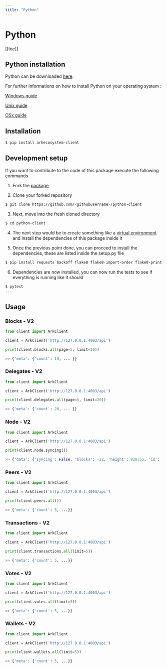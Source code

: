 ```yaml
---
title: "Python"
---
```


# Python

[[toc]]

## Python installation

Python can be downloaded [here](https://www.python.org/downloads/).

For further informations on how to install Python on your operating system : 

[Windows guide](https://docs.python.org/3/using/windows.html)

[Unix guide](https://docs.python.org/3/using/unix.html)

[OSx guide](https://docs.python.org/3/using/mac.html)


## Installation

```bash
$ pip install arkecosystem-client
```

## Development setup

If you want to contribute to the code of this package execute the following commands

1) Fork the [package](https://github.com/ArkEcosystem/python-client)

2) Clone your forked repository

```bash
$ git clone https://github.com/<githubusername>/python-client
```

3) Next, move into the fresh cloned directory

```bash
$ cd python-client
```

4) The next step would be to create something like a [virtual environment](https://virtualenv.pypa.io/en/latest/)
and install the dependencies of this package inside it

5) Once the previous point done, you can proceed to install the dependencies, these are listed inside the setup.py file

```bash
$ pip install requests backoff flake8 flake8-import-order flake8-print flake8-quotes pytest pytest-responses pytest-mock pytest-cov
```

6) Dependencies are now installed, you can now run the tests to see if everything is running like it should

```bash
$ pytest
...
```

## Usage

### Blocks - V2

```python
from client import ArkClient

client = ArkClient('http://127.0.0.1:4003/api')

print(client.blocks.all(page=5, limit=10))

>> {'meta': {'count': 10, ... }}
```

### Delegates - V2

```python
from client import ArkClient

client = ArkClient('http://127.0.0.1:4003/api')

print(client.delegates.all(page=5, limit=20))

>> {'meta': {'count': 20, ... }}
```

### Node - V2

```python
from client import ArkClient

client = ArkClient('http://127.0.0.1:4003/api')

print(client.node.syncing())

>> {'data': {'syncing': False, 'blocks': -22, 'height': 820355, 'id': '2134055295567604949'}}
```

### Peers - V2

```python
from client import ArkClient

client = ArkClient('http://127.0.0.1:4003/api')

print(client.peers.all())

>> {'meta': {'count': 5, ...}}
```

### Transactions - V2

```python
from client import ArkClient

client = ArkClient('http://127.0.0.1:4003/api')

print(client.transactions.all(limit=5))

>> {'meta': {'count': 5, ...}}
```

### Votes - V2

```python
from client import ArkClient

client = ArkClient('http://127.0.0.1:4003/api')

print(client.votes.all(limit=5))

>> {'meta': {'count': 5, ...}}
```

### Wallets - V2

```python
from client import ArkClient

client = ArkClient('http://127.0.0.1:4003/api')

print(client.wallets.all(limit=5))

>> {'meta': {'count': 5, ...}}
```
